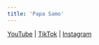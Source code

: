 ```yaml
---
title: 'Papa Samo'
---
```


[YouTube](https://youtube.com/@PapaSamo) | [TikTok](https://www.tiktok.com/@papasamo.gh) | [Instagram](https://instagram.com/papasamo.gh)
